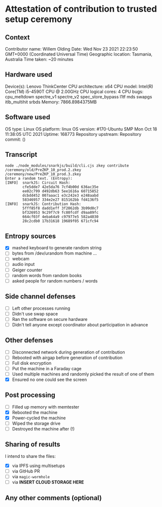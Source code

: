 # Attestation of contribution to trusted setup ceremony

<!--
Please edit this document as you see fit.

The following information is prepopulated for convenience and transparency;
however that does not mean that it is all required.

Please exercise your personal judgement, and if necessary delete stuff
to reach a balance of privacy and transparency which is comfortable for you.
-->

## Context

Contributor name: Willem Olding
Date: Wed Nov 23 2021 22:23:50 GMT+0000 (Coordinated Universal Time)
Geographic location: Tasmania, Australia
Time taken: ~20 minutes

## Hardware used

Device(s): Lenovo ThinkCenter
CPU architecture: x64
CPU model: Intel(R) Core(TM) i5-4590T CPU @ 2.00GHz
CPU logical cores: 4
CPU bugs: cpu_meltdown spectre_v1 spectre_v2 spec_store_bypass l1tf mds swapgs itlb_multihit srbds
Memory: 7866.8984375MB

## Software used

OS type: Linux
OS platform: linux
OS version: #170-Ubuntu SMP Mon Oct 18 11:38:05 UTC 2021
Uptime: 168773
Repository upstream: 
Repository commit:  ()

## Transcript

```
node ./node_modules/snarkjs/build/cli.cjs zkey contribute /ceremony/old/PreZKP_10_prod.2.zkey /ceremony/new/PreZKP_10_prod.3.zkey
Enter a random text. (Entropy): 
[INFO]  snarkJS: Circuit Hash: 
		cfe5dde7 42e5da76 7cf4b00d 636ac35e
		ee02c799 d492db63 5ee1616a 60715852
		dcbdd452 007aaac1 e3c242e3 e248aabd
		58346957 334e2e27 815162bb fd4136f5
[INFO]  snarkJS: Contribution Hash: 
		5fff85f8 dadd1eff 3f2062db 3b99d0c7
		bf326953 9c29f7c9 fc80fcdf d9aa89fc
		664cf03f 4eba64a9 c97977e5 582a4030
		28c2cdb0 17b31618 19689f05 671cfc94
```

## Entropy sources

- [x] mashed keyboard to generate random string
- [ ] bytes from /dev/urandom from machine ...
- [ ] webcam
- [ ] audio input
- [ ] Geiger counter
- [ ] random words from random books
- [ ] asked people for random numbers / words

## Side channel defenses

- [ ] Left other processes running
- [ ] Didn't use swap space
- [ ] Ran the software on secure hardware
- [ ] Didn't tell anyone except coordinator about participation in advance

## Other defenses

- [ ] Disconnected network during generation of contribution
- [ ] Rebooted with airgap before generation of contribution
- [ ] Full disk encryption
- [ ] Put the machine in a Faraday cage
- [ ] Used multiple machines and randomly picked the result of one of them
- [x] Ensured no one could see the screen

## Post processing

- [ ] Filled up memory with memtester
- [x] Rebooted the machine
- [x] Power-cycled the machine
- [ ] Wiped the storage drive
- [ ] Destroyed the machine after (!)

## Sharing of results

I intend to share the files:

- [x] via IPFS using multisetups
- [ ] via GitHub PR
- [ ] via `magic-wormhole`
- [ ] via **INSERT CLOUD STORAGE HERE**

## Any other comments (optional)

